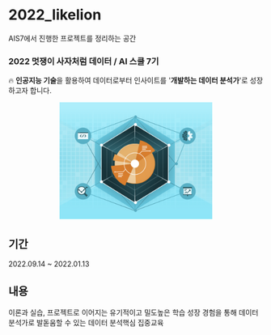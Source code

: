 # 2022_likelion
AIS7에서 진행한 프로젝트를 정리하는 공간

### 2022 멋쟁이 사자처럼 데이터 / AI 스쿨 7기
🔥 **인공지능 기술**을 활용하여 데이터로부터 인사이트를 '**개발하는 데이터 분석가**'로 성장하고자 합니다.

<p align='center'><img src='img/likelion_logo.png' width="60%"></p>





## 기간
2022.09.14 ~ 2022.01.13 <br/>
## 내용
이론과 실습, 프로젝트로 이어지는 유기적이고 밀도높은 학습 성장 경험을 통해 데이터 분석가로 발돋움할 수 있는 데이터 분석핵심 집중교육

